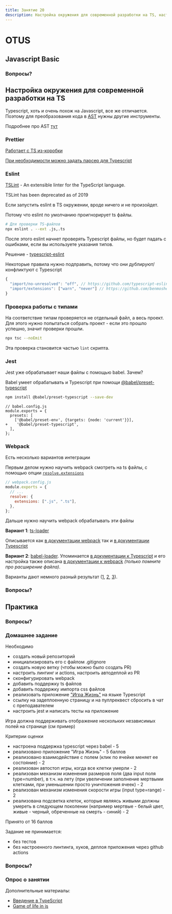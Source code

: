 ```yaml
---
title: Занятие 20
description: Настройка окружения для современной разработки на TS, настройка тестового окружения
---
```


# OTUS

## Javascript Basic

<!--v-->

### Вопросы?

<!-- s -->

## Настройка окружения для современной разработки на TS

<!-- v -->

Typescript, хоть и очень похож на Javascript, все же отличается. Поэтому для преобразования кода в [AST](https://ru.wikipedia.org/wiki/%D0%90%D0%B1%D1%81%D1%82%D1%80%D0%B0%D0%BA%D1%82%D0%BD%D0%BE%D0%B5_%D1%81%D0%B8%D0%BD%D1%82%D0%B0%D0%BA%D1%81%D0%B8%D1%87%D0%B5%D1%81%D0%BA%D0%BE%D0%B5_%D0%B4%D0%B5%D1%80%D0%B5%D0%B2%D0%BE) нужны другие инструменты.

Подробнее про AST [тут](https://habr.com/ru/company/ruvds/blog/415269/)

<!-- v -->

### Prettier

<!-- v -->

[Работает с TS из-коробки](https://prettier.io/blog/2017/06/03/1.4.0.html)

[При необходимости можно задать парсер для Typescript](https://prettier.io/docs/en/options.html#parser)

<!-- v -->

### Eslint

<!-- v -->

[TSLint](https://palantir.github.io/tslint/) - An extensible linter for the TypeScript language.

TSLint has been deprecated as of 2019

<!-- v -->

Если запустить eslint в TS окружении, вроде ничего и не произойдет.

Потому что eslint по умолчанию проигнорирует ts файлы.

```bash
# Для проверки TS-файлов
npx eslint . --ext .js,.ts
```

<!-- v -->

После этого eslint начнет проверять Typescript файлы, но будет падать с ошибками, если вы используете указания типов.

Решение - [typescript-eslint](https://github.com/typescript-eslint/typescript-eslint)

<!-- v -->

Некоторые правила нужно подправить, потому что они дублируют/конфликтуют с Typescript

<!-- eslint-skip -->

```js
{
  "import/no-unresolved": "off", // https://github.com/typescript-eslint/typescript-eslint/issues/1624
  "import/extensions": ["warn", "never"] // https://github.com/benmosher/eslint-plugin-import/blob/master/docs/rules/extensions.md
}
```

<!-- v -->

### Проверка работы с типами

<!-- v -->

На соответствие типам проверяется не отдельный файл, а весь проект. Для этого нужно попытаться собрать проект - если это прошло успешно, значит проверки прошли.

```bash
npx tsc --noEmit
```

Эта проверка становится частью `lint` скрипта.

<!-- v -->

### Jest

<!-- v -->

Jest уже обрабатывает наши файлы с помощью babel. Зачем?

<!-- v -->

Babel умеет обрабатывать и Typescript при помощи [@babel/preset-typescript](https://babeljs.io/docs/en/babel-preset-typescript)

```bash
npm install @babel/preset-typescript --save-dev
```

```
// babel.config.js
module.exports = {
  presets: [
    ['@babel/preset-env', {targets: {node: 'current'}}],
+    '@babel/preset-typescript',
  ],
};
```

<!-- v -->

### Webpack

<!-- v -->

Есть несколько вариантов интеграции

<!-- v -->

Первым делом нужно научить webpack смотреть на ts файлы, с помощью опции [`resolve.extensions`](https://webpack.js.org/configuration/resolve/#resolveextensions)

```js
// webpack.config.js
module.exports = {
  // ...
  resolve: {
    extensions: [".js", ".ts"],
  },
};
```

<!-- v -->

Дальше нужно научить webpack обрабатывать эти файлы

<!-- v -->

**Вариант 1**: [ts-loader](https://github.com/TypeStrong/ts-loader)

Описывается как [в документации webpack](https://webpack.js.org/guides/typescript/) так и [в документации Typescript](https://www.typescriptlang.org/docs/handbook/integrating-with-build-tools.html#webpack)

<!-- v -->

**Вариант 2**: [babel-loader](https://github.com/babel/babel-loader). Упоминается [в документации к Typescript](https://www.typescriptlang.org/docs/handbook/integrating-with-build-tools.html#babel) и его настройка также описана [в документации к webpack](https://webpack.js.org/loaders/babel-loader/#root) _(только помните про расширение файла)_.

<!-- v -->

Варианты дают немного разный результат ([1](http://evanlouie.github.io/posts/typescript-babel-preset-typescript-ts-loader), [2](https://blog.logrocket.com/choosing-between-babel-and-typescript-4ed1ad563e41/), [3](https://www.mattzeunert.com/2019/10/23/migrating-your-webpack-typescript-build-from-ts-loader-to-babel-loader.html)).

<!-- v -->

### Вопросы?

<!-- s -->

## Практика

<!-- v -->

### Вопросы?

<!-- s -->

### Домашнее задание

<!-- v -->

Необходимо

- создать новый репозиторий
- инициализировать его с файлом .gitignore
- создать новую ветку (чтобы можно было создать PR)
- настроить линтинг и actions, настроить автодеплой из PR
- сконфигурировать webpack
- добавить поддержку ts файлов
- добавить поддержку импорта css файлов
- реализовать приложение ["Игра Жизнь"](https://ru.wikipedia.org/wiki/%D0%98%D0%B3%D1%80%D0%B0_%C2%AB%D0%96%D0%B8%D0%B7%D0%BD%D1%8C%C2%BB) на языке Typescript
- ссылку на задеплоенную страницу и на пуллреквест сбросить в чат с преподавателем
- настроить jest и написать тесты на приложение

<!-- v -->

Игра должна поддерживать отображение нескольких независимых полей на странице (см пример)

Критерии оценки

- настроена поддержка typescript через babel - 5
- реализовано приложение "Игра Жизнь" - 5 баллов
- реализовано взаимодействие с полем (клик по ячейке меняет ее состояние) - 2
- реализован автостоп игры, когда все клетки умерли - 2
- реализован механизм изменения размеров поля (два input поля type=number), в т.ч. на лету (при увеличении заполнение мертвыми клетками, при уменьшении просто уничтожения ячеек) - 2
- реализован механизм изменения скорости игры (input type=range) - 2
- реализована подсветка клеток, которые являясь живыми должны умереть в следующем поколении (например мертвые - белый цвет, живые - черный, обреченные на смерть - синий) - 2

Принято от 16 баллов

Задание не принимается:

- без тестов
- без настроенного линтинга, хуков, деплоя приложения через github actions

<!-- v -->

### Вопросы?

<!-- s -->

### Опрос о занятии

<!-- s -->

Дополнительные материалы:

- [Введение в TypeScript](https://metanit.com/web/typescript/1.1.php)
- [Game of life in js](https://github.com/otus-js-student/js--game-of-life)
